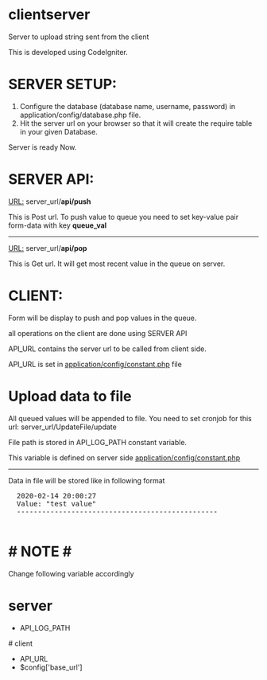 # clientserver
Server to upload string sent from the client

This is developed using CodeIgniter.
# SERVER SETUP:
<ol><li>Configure the database (database name, username, password) in application/config/database.php file.</li>
<li>Hit the server url on your browser so that it will create the require table in your given Database.</li></ol>
  <p>Server is ready Now.</p>

# SERVER API:
<p><u>URL:</u> server_url/<b>api/push</b></p>
<p> This is Post url. To push value to queue you need to set key-value pair form-data with key <b>queue_val</b></p>
<hr>
<p><u>URL:</u> server_url/<b>api/pop</b></p>
<p> This is Get url. It will get most recent value in the queue on server.</p> 

# CLIENT:
<p>Form will be display to push and pop values in the queue.</p>
<p> all operations on the client are done using SERVER API </p>
<p>API_URL contains the server url to be called from client side.</p>
<p>API_URL is set in <u>application/config/constant.php</u> file</p>

# Upload data to file
<p>All queued values will be appended to file. You need to set cronjob for this url: server_url/UpdateFile/update </p>
<p>File path is stored in API_LOG_PATH constant variable.</p>
<p>This variable is defined on server side <u>application/config/constant.php</u></p>
<hr>
<p>Data in file will be stored like in following format
<pre>  2020-02-14 20:00:27
  Value: "test value"
  ------------------------------------------------
  </pre>
</p>

# # NOTE # #
Change following variable accordingly
# server
<ul><li>API_LOG_PATH</li></ul>
# client
<ul>
  <li>API_URL</li>
  <li>$config['base_url']</li>
</ul>
